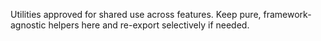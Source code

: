 Utilities approved for shared use across features. Keep pure, framework-agnostic helpers here and re-export selectively if needed.

